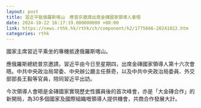 ```yaml
---
layout: post
title: 習近平抵俄羅斯喀山　應普京邀請出席金磚國家領導人會晤
date: 2024-10-22 16:17:19.000000000 +08:00
link: https://news.rthk.hk/rthk/ch/component/k2/1775666-20241022.htm
categories: rthk
---
```


國家主席習近平乘坐的專機抵達俄羅斯喀山。

應俄羅斯總統普京邀請，習近平由今日至星期四，出席金磚國家領導人第十六次會晤。中共中央政治局常委、中央辦公廳主任蔡奇，以及中共中央政治局委員、外交部部長王毅等官員，陪同習近平出訪。

今次領導人會晤是金磚國家實現歷史性擴員後的首次峰會，亦是「大金磚合作」的新開局，為30多個國家及國際組織嘅領導人提供機會，共商合作發展大計。
